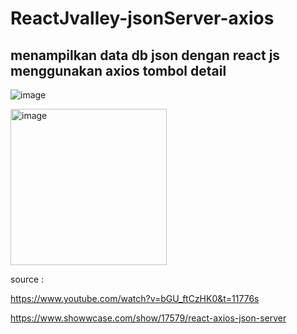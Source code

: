 # ReactJvalley-jsonServer-axios

## menampilkan data db json dengan react js menggunakan axios tombol detail 

![image](https://user-images.githubusercontent.com/78794419/194705147-7de38ac8-a6c4-4890-9267-5f35d7577fe3.png)

<img width="250" alt="image" src="https://user-images.githubusercontent.com/78794419/194705166-01504bde-8711-4441-be0f-7044cadf7b69.png">

source :

https://www.youtube.com/watch?v=bGU_ftCzHK0&t=11776s

https://www.showwcase.com/show/17579/react-axios-json-server
